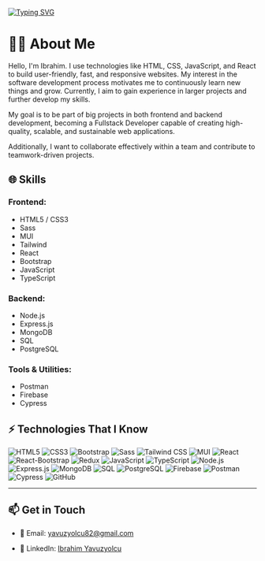 
<a href="https://git.io/typing-svg"><img src="https://readme-typing-svg.herokuapp.com?font=Fira+Code&pause=1000&width=435&lines=Hello%2C+I+am+Ibrahim%F0%9F%91%8B;I+am+a+Frontend+Developer%F0%9F%92%BB;Welcome+to+my+GitHub+Page%F0%9F%98%83" alt="Typing SVG" /></a>

# 👨‍💻 About Me

Hello, I'm Ibrahim. I use technologies like HTML, CSS, JavaScript, and React to build user-friendly, fast, and responsive websites. My interest in the software development process motivates me to continuously learn new things and grow. Currently, I aim to gain experience in larger projects and further develop my skills.

My goal is to be part of big projects in both frontend and backend development, becoming a Fullstack Developer capable of creating high-quality, scalable, and sustainable web applications. 

Additionally, I want to collaborate effectively within a team and contribute to teamwork-driven projects.

## 🌐 Skills

### Frontend:
- HTML5 / CSS3
- Sass
- MUI
- Tailwind 
- React
- Bootstrap 
- JavaScript 
- TypeScript 

### Backend:
- Node.js 
- Express.js 
- MongoDB
- SQL
- PostgreSQL 

### Tools & Utilities:
- Postman
- Firebase
- Cypress 


## ⚡ Technologies That I Know

![HTML5](https://img.shields.io/badge/-HTML5-FF5733?style=for-the-badge&logo=html5&logoColor=ffffff)
![CSS3](https://img.shields.io/badge/-CSS3-1D7FB2?style=for-the-badge&logo=css3&logoColor=ffffff)
![Bootstrap](https://img.shields.io/badge/-Bootstrap-563D7C?style=for-the-badge&logo=bootstrap&logoColor=ffffff)
![Sass](https://img.shields.io/badge/-Sass-CC6699?style=for-the-badge&logo=sass&logoColor=ffffff)
![Tailwind CSS](https://img.shields.io/badge/-Tailwind%20CSS-38B2AC?style=for-the-badge&logo=tailwind-css&logoColor=ffffff)
![MUI](https://img.shields.io/badge/-MUI-0081CB?style=for-the-badge&logo=material-ui&logoColor=ffffff)
![React](https://img.shields.io/badge/-React-61DAFB?style=for-the-badge&logo=react&logoColor=000000)
![React-Bootstrap](https://img.shields.io/badge/-React%20Bootstrap-6F42C1?style=for-the-badge&logo=react&logoColor=ffffff)
![Redux](https://img.shields.io/badge/-Redux-764ABC?style=for-the-badge&logo=redux&logoColor=ffffff)
![JavaScript](https://img.shields.io/badge/-JavaScript-F7DF1E?style=for-the-badge&logo=javascript&logoColor=000000)
![TypeScript](https://img.shields.io/badge/-TypeScript-3178C6?style=for-the-badge&logo=typescript&logoColor=ffffff)
![Node.js](https://img.shields.io/badge/-Node.js-339933?style=for-the-badge&logo=node.js&logoColor=ffffff)
![Express.js](https://img.shields.io/badge/-Express.js-000000?style=for-the-badge&logo=express&logoColor=ffffff)
![MongoDB](https://img.shields.io/badge/-MongoDB-47A248?style=for-the-badge&logo=mongodb&logoColor=ffffff)
![SQL](https://img.shields.io/badge/-SQL-4479A1?style=for-the-badge&logo=postgresql&logoColor=ffffff)
![PostgreSQL](https://img.shields.io/badge/-PostgreSQL-4169E1?style=for-the-badge&logo=postgresql&logoColor=ffffff)
![Firebase](https://img.shields.io/badge/-Firebase-FFCA28?style=for-the-badge&logo=firebase&logoColor=ffffff)
![Postman](https://img.shields.io/badge/-Postman-FF6C37?style=for-the-badge&logo=postman&logoColor=ffffff)
![Cypress](https://img.shields.io/badge/-Cypress-17202C?style=for-the-badge&logo=cypress&logoColor=ffffff)
![GitHub](https://img.shields.io/badge/-GitHub-181717?style=for-the-badge&logo=github&logoColor=ffffff)

---

## 📫 Get in Touch

- 📧 Email: [yavuzyolcu82@gmail.com](mailto:yavuzyolcu82@gmail.com)

- 🔗 LinkedIn: [Ibrahim Yavuzyolcu](https://www.linkedin.com/in/ibrahimyavuzyolcu/)

